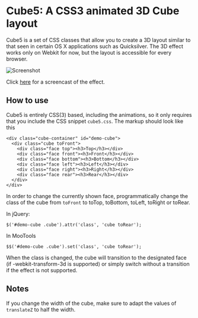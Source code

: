 Cube5: A CSS3 animated 3D Cube layout
=====================================

Cube5 is a set of CSS classes that allow you to create a 3D layout similar to that seen in certain OS X applications such as Quicksilver. The 3D effect works only on Webkit for now, but the layout is accessible for every browser.

![Screenshot](http://cld.ly/8c18np)

Click [here](http://screenr.com/xmd) for a screencast of the effect.

How to use
----------

Cube5 is entirely CSS(3) based, including the animations, so it only requires that you include the CSS snippet `cube5.css`.
The markup should look like this

	<div class="cube-container" id="demo-cube">
	  <div class="cube toFront">      
	    <div class="face top"><h3>Top</h3></div>
	    <div class="face front"><h3>Front</h3></div>
	    <div class="face bottom"><h3>Bottom</h3></div>
	    <div class="face left"><h3>Left</h3></div>
	    <div class="face right"><h3>Right</h3></div>
	    <div class="face rear"><h3>Rear</h3></div>      
	  </div>
	</div>

In order to change the currently shown face, programmatically change the class of the cube from `toFront` to toTop, toBottom, toLeft, toRight or toRear.

In jQuery:

	$('#demo-cube .cube').attr('class', 'cube toRear');

In MooTools

	$$('#demo-cube .cube').set('class', 'cube toRear');

When the class is changed, the cube will transition to the designated face (if -webkit-transform-3d is supported) or simply switch without a transition if the effect is not supported.

Notes
-----

If you change the width of the cube, make sure to adapt the values of `translateZ` to half the width.